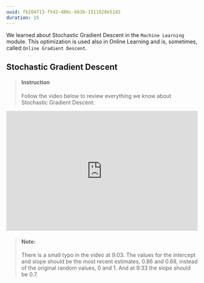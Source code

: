 ```yaml
---
uuid: fb284713-f5d2-486c-bb3b-1511628e51d2
duration: 15
---
```


We learned about Stochastic Gradient Descent in the `Machine Learning` module. This optimization is used also in Online Learning and is, sometimes, called `Online Gradient Descent`.

## Stochastic Gradient Descent

> #### Instruction
> Follow the video below to review everything we know about Stochastic Gradient Descent:

<iframe width="100%" height="315" src="https://www.youtube.com/embed/vMh0zPT0tLI" frameborder="0" allow="accelerometer; autoplay; encrypted-media; gyroscope; picture-in-picture" allowfullscreen></iframe>

<!-- -->

> #### Note: 
> There is a small typo in the video at 9:03. The values for the intercept and slope should be the most recent estimates, 0.86 and 0.68, instead of the original random values, 0 and 1. And at 9:33 the slope should be 0.7.


